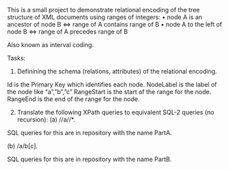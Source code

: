 This is a small project to demonstrate relational encoding of the tree structure of XML documents using ranges of
integers:
• node A is an ancestor of node B ⇔ range of A contains range of B
• node A to the left of node B ⇔ range of A precedes range of B

Also known as interval coding.

Tasks:

1. Definining the schema (relations, attributes) of the relational encoding.

Id is the Primary Key which identifies each node.
NodeLabel is the label of the node like “a”,”b”,”c”
RangeStart is the start of the range for the node.
RangeEnd is the end of the range for the node.


2. Translate the following XPath queries to equivalent SQL-2 queries (no recursion):
(a) //a//*.

SQL queries for this are in repository with the name PartA.

(b) /a/b[c].

SQL queries for this are in repository with the name PartB.

